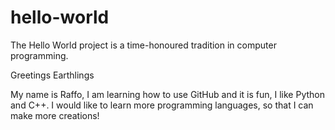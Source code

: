 # hello-world
The Hello World project is a time-honoured tradition in computer programming.


Greetings Earthlings

My name is Raffo, I am learning how to use GitHub and it is fun, I like Python and C++.
I would like to learn more programming languages, so that I can make more creations!

